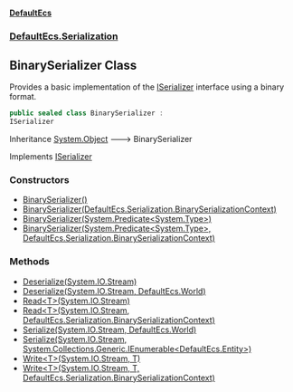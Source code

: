 #### [DefaultEcs](./index.md 'index')
### [DefaultEcs.Serialization](./DefaultEcs-Serialization.md 'DefaultEcs.Serialization')
## BinarySerializer Class
Provides a basic implementation of the [ISerializer](./DefaultEcs-Serialization-ISerializer.md 'DefaultEcs.Serialization.ISerializer') interface using a binary format.  
```csharp
public sealed class BinarySerializer :
ISerializer
```
Inheritance [System.Object](https://docs.microsoft.com/en-us/dotnet/api/System.Object 'System.Object') &#129106; BinarySerializer  

Implements [ISerializer](./DefaultEcs-Serialization-ISerializer.md 'DefaultEcs.Serialization.ISerializer')  
### Constructors
- [BinarySerializer()](./DefaultEcs-Serialization-BinarySerializer-BinarySerializer().md 'DefaultEcs.Serialization.BinarySerializer.BinarySerializer()')
- [BinarySerializer(DefaultEcs.Serialization.BinarySerializationContext)](./DefaultEcs-Serialization-BinarySerializer-BinarySerializer(DefaultEcs-Serialization-BinarySerializationContext).md 'DefaultEcs.Serialization.BinarySerializer.BinarySerializer(DefaultEcs.Serialization.BinarySerializationContext)')
- [BinarySerializer(System.Predicate&lt;System.Type&gt;)](./DefaultEcs-Serialization-BinarySerializer-BinarySerializer(System-Predicate-System-Type-).md 'DefaultEcs.Serialization.BinarySerializer.BinarySerializer(System.Predicate&lt;System.Type&gt;)')
- [BinarySerializer(System.Predicate&lt;System.Type&gt;, DefaultEcs.Serialization.BinarySerializationContext)](./DefaultEcs-Serialization-BinarySerializer-BinarySerializer(System-Predicate-System-Type-_DefaultEcs-Serialization-BinarySerializationContext).md 'DefaultEcs.Serialization.BinarySerializer.BinarySerializer(System.Predicate&lt;System.Type&gt;, DefaultEcs.Serialization.BinarySerializationContext)')
### Methods
- [Deserialize(System.IO.Stream)](./DefaultEcs-Serialization-BinarySerializer-Deserialize(System-IO-Stream).md 'DefaultEcs.Serialization.BinarySerializer.Deserialize(System.IO.Stream)')
- [Deserialize(System.IO.Stream, DefaultEcs.World)](./DefaultEcs-Serialization-BinarySerializer-Deserialize(System-IO-Stream_DefaultEcs-World).md 'DefaultEcs.Serialization.BinarySerializer.Deserialize(System.IO.Stream, DefaultEcs.World)')
- [Read&lt;T&gt;(System.IO.Stream)](./DefaultEcs-Serialization-BinarySerializer-Read-T-(System-IO-Stream).md 'DefaultEcs.Serialization.BinarySerializer.Read&lt;T&gt;(System.IO.Stream)')
- [Read&lt;T&gt;(System.IO.Stream, DefaultEcs.Serialization.BinarySerializationContext)](./DefaultEcs-Serialization-BinarySerializer-Read-T-(System-IO-Stream_DefaultEcs-Serialization-BinarySerializationContext).md 'DefaultEcs.Serialization.BinarySerializer.Read&lt;T&gt;(System.IO.Stream, DefaultEcs.Serialization.BinarySerializationContext)')
- [Serialize(System.IO.Stream, DefaultEcs.World)](./DefaultEcs-Serialization-BinarySerializer-Serialize(System-IO-Stream_DefaultEcs-World).md 'DefaultEcs.Serialization.BinarySerializer.Serialize(System.IO.Stream, DefaultEcs.World)')
- [Serialize(System.IO.Stream, System.Collections.Generic.IEnumerable&lt;DefaultEcs.Entity&gt;)](./DefaultEcs-Serialization-BinarySerializer-Serialize(System-IO-Stream_System-Collections-Generic-IEnumerable-DefaultEcs-Entity-).md 'DefaultEcs.Serialization.BinarySerializer.Serialize(System.IO.Stream, System.Collections.Generic.IEnumerable&lt;DefaultEcs.Entity&gt;)')
- [Write&lt;T&gt;(System.IO.Stream, T)](./DefaultEcs-Serialization-BinarySerializer-Write-T-(System-IO-Stream_T).md 'DefaultEcs.Serialization.BinarySerializer.Write&lt;T&gt;(System.IO.Stream, T)')
- [Write&lt;T&gt;(System.IO.Stream, T, DefaultEcs.Serialization.BinarySerializationContext)](./DefaultEcs-Serialization-BinarySerializer-Write-T-(System-IO-Stream_T_DefaultEcs-Serialization-BinarySerializationContext).md 'DefaultEcs.Serialization.BinarySerializer.Write&lt;T&gt;(System.IO.Stream, T, DefaultEcs.Serialization.BinarySerializationContext)')
